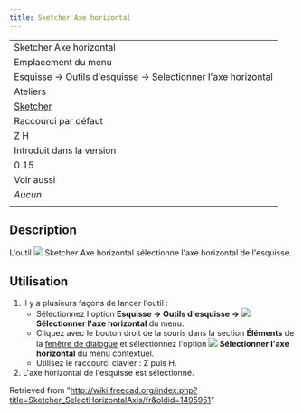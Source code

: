 ```yaml
---
title: Sketcher Axe horizontal
---
```

|  |
| --- |
| Sketcher Axe horizontal |
| Emplacement du menu |
| Esquisse → Outils d'esquisse → Selectionner l'axe horizontal |
| Ateliers |
| [Sketcher](/Sketcher_Workbench/fr "Sketcher Workbench/fr") |
| Raccourci par défaut |
| Z H |
| Introduit dans la version |
| 0.15 |
| Voir aussi |
| *Aucun* |
|  |

## Description

L'outil ![](/images/Sketcher_SelectHorizontalAxis.svg) Sketcher Axe horizontal sélectionne l'axe horizontal de l'esquisse.

## Utilisation

1. Il y a plusieurs façons de lancer l'outil :
   * Sélectionnez l'option **Esquisse → Outils d'esquisse → ![](/images/Sketcher_SelectHorizontalAxis.svg) Sélectionner l'axe horizontal** du menu.
   * Cliquez avec le bouton droit de la souris dans la section **Éléments** de la [fenêtre de dialogue](/Sketcher_Dialog/fr "Sketcher Dialog/fr") et sélectionnez l'option **![](/images/Sketcher_SelectHorizontalAxis.svg) Sélectionner l'axe horizontal** du menu contextuel.
   * Utilisez le raccourci clavier : Z puis H.
2. L'axe horizontal de l'esquisse est sélectionné.

Retrieved from "<http://wiki.freecad.org/index.php?title=Sketcher_SelectHorizontalAxis/fr&oldid=1495951>"